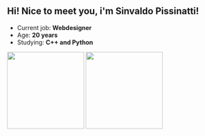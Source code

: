 ## Hi! Nice to meet you, i'm Sinvaldo Pissinatti!
<ul>
  <li>Current job: <strong>Webdesigner</strong></li>
  <li>Age: <strong>20 years</strong></li>
  <li>Studying: <strong>C++ and Python</strong></li>
</ul>

<div>
  <img height="180em" src="https://github-readme-stats.vercel.app/api?username=sinvaldodev&show_icons=true&theme=dark">
  <img height="180em" src="https://github-readme-stats.vercel.app/api/top-langs/?username=anuraghazra&layout=compact&theme=dark">
</div>
